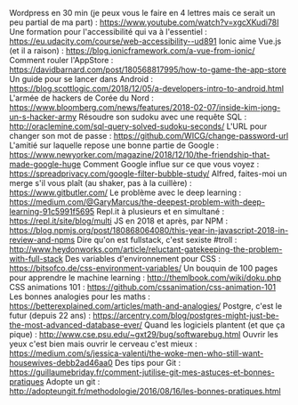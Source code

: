Wordpress en 30 min (je peux vous le faire en 4 lettres mais ce serait un peu partial de ma part) : https://www.youtube.com/watch?v=xgcXKudi78I
Une formation pour l'accessibilité qui va à l'essentiel : https://eu.udacity.com/course/web-accessibility--ud891
Ionic aime Vue.js (et il a raison) : https://blog.ionicframework.com/a-vue-from-ionic/
Comment rouler l'AppStore : https://davidbarnard.com/post/180568817995/how-to-game-the-app-store
Un guide pour se lancer dans Android : https://blog.scottlogic.com/2018/12/05/a-developers-intro-to-android.html
L'armée de hackers de Corée du Nord : https://www.bloomberg.com/news/features/2018-02-07/inside-kim-jong-un-s-hacker-army
Résoudre son sudoku avec une requête SQL : http://oraclemine.com/sql-query-solved-sudoku-seconds/
L'URL pour changer son mot de passe : https://github.com/WICG/change-password-url
L'amitié sur laquelle repose une bonne partie de Google : https://www.newyorker.com/magazine/2018/12/10/the-friendship-that-made-google-huge
Comment Google influe sur ce que vous voyez : https://spreadprivacy.com/google-filter-bubble-study/
Alfred, faites-moi un merge s'il vous plaît (au shaker, pas à la cuillère) : https://www.gitbutler.com/
Le problème avec le deep learning : https://medium.com/@GaryMarcus/the-deepest-problem-with-deep-learning-91c5991f5695
Repl.it à plusieurs et en simultané : https://repl.it/site/blog/multi
JS en 2018 et après, par NPM : https://blog.npmjs.org/post/180868064080/this-year-in-javascript-2018-in-review-and-npms
Dire qu'on est fullstack, c'est sexiste #troll : http://www.heydonworks.com/article/reluctant-gatekeeping-the-problem-with-full-stack
Des variables d'environnement pour CSS : https://bitsofco.de/css-environment-variables/
Un bouquin de 100 pages pour apprendre le machine learning : http://themlbook.com/wiki/doku.php
CSS animations 101 : https://github.com/cssanimation/css-animation-101
Les bonnes analogies pour les maths : https://betterexplained.com/articles/math-and-analogies/
Postgre, c'est le futur (depuis 22 ans) : https://arcentry.com/blog/postgres-might-just-be-the-most-advanced-database-ever/
Quand les logiciels plantent (et que ça pique) : http://www.cse.psu.edu/~gxt29/bug/softwarebug.html
Ouvrir les yeux c'est bien mais ouvrir le cerveau c'est mieux : https://medium.com/s/jessica-valenti/the-woke-men-who-still-want-housewives-debb2ad46aa0
Des tips pour Git : https://guillaumebriday.fr/comment-jutilise-git-mes-astuces-et-bonnes-pratiques
Adopte un git : http://adopteungit.fr/methodologie/2016/08/16/les-bonnes-pratiques.html
